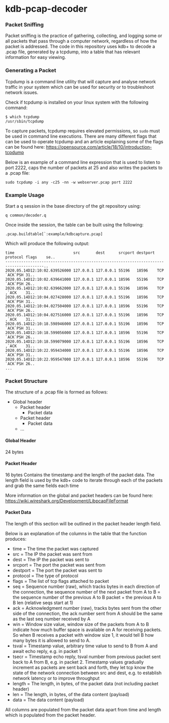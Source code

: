 # kdb-pcap-decoder
### Packet Sniffing

Packet sniffing is the practice of gathering, collecting, and logging some or all packets that pass through a computer network, regardless of how the packet is addressed. The code in this repository uses kdb+ to decode a .pcap file, generated by a tcpdump, into a table that has relevant information for easy viewing.


### Generating a Packet

Tcpdump is a command line utility that will capture and analyse network traffic in your system which can be used for security or to troubleshoot network issues. 

Check if tcpdump is installed on your linux system with the following command:

```
$ which tcpdump
/usr/sbin/tcpdump
```

To capture packets, tcpdump requires elevated permissions, so `sudo` must be used in command line executions.
There are many different flags that can be used to operate tcpdump and an article explaining some of the flags can be found here:
https://opensource.com/article/18/10/introduction-tcpdump

Below is an example of a command line expression that is used to listen to port 2222, caps the number of packets at 25 and also writes the packets to a .pcap file:
```
sudo tcpdump -i any -c25 -nn -w webserver.pcap port 2222
```

### Example Usage
Start a q session in the base directory of the git repository using:
```
q common/decoder.q
```
Once inside the session, the table can be built using the following:
```
.pcap.buildtable[`:example/kdbcapture.pcap]
```
Which will produce the following output:
```
time                          src       dest      srcport destport protocol flags    se..
---------------------------------------------------------------------------------------..
2020.05.14D12:10:02.639526000 127.0.0.1 127.0.0.1 55196   18596    TCP      `ACK`PSH 31..
2020.05.14D12:10:02.639641000 127.0.0.1 127.0.0.1 18596   55196    TCP      `ACK`PSH 26..
2020.05.14D12:10:02.639662000 127.0.0.1 127.0.0.1 55196   18596    TCP      ,`ACK    31..
2020.05.14D12:10:04.027428000 127.0.0.1 127.0.0.1 55196   18596    TCP      `ACK`PSH 31..
2020.05.14D12:10:04.027504000 127.0.0.1 127.0.0.1 18596   55196    TCP      `ACK`PSH 26..
2020.05.14D12:10:04.027516000 127.0.0.1 127.0.0.1 55196   18596    TCP      ,`ACK    31..
2020.05.14D12:10:18.598946000 127.0.0.1 127.0.0.1 55196   18596    TCP      `ACK`PSH 31..
2020.05.14D12:10:18.599056000 127.0.0.1 127.0.0.1 18596   55196    TCP      `ACK`PSH 26..
2020.05.14D12:10:18.599079000 127.0.0.1 127.0.0.1 55196   18596    TCP      ,`ACK    31..
2020.05.14D12:10:22.959434000 127.0.0.1 127.0.0.1 55196   18596    TCP      `ACK`PSH 31..
2020.05.14D12:10:22.959547000 127.0.0.1 127.0.0.1 18596   55196    TCP      `ACK`PSH 26..
...
```


### Packet Structure
The structure of a .pcap file is formed as follows:
* Global header
  * Packet header
    * Packet data
  * Packet header
    * Packet data
  * ...

#### Global Header
24 bytes

#### Packet Header
16 bytes
Contains the timestamp and the length of the packet data. The length field is used by the kdb+ code to iterate through each of the packets and grab the same fields each time

More information on the global and packet headers can be found here: https://wiki.wireshark.org/Development/LibpcapFileFormat

#### Packet Data
The length of this section will be outlined in the packet header length field. 

Below is an explanation of the columns in the table that the function produces:
* time = The time the packet was captured
* src = The IP the packet was sent from
* dest = The IP the packet was sent to
* srcport = The port the packet was sent from
* destport = The port the packet was sent to
* protocol = The type of protocol
* flags = The list of tcp flags attached to packet
* seq = Sequence number (raw), which tracks bytes in each direction of the connection, the sequence number of the next packet from A to B = the sequence number of the previous A to B packet + the previous A to B len (relative seqs start at 1)
* ack = Acknowledgment number (raw), tracks bytes sent from the other side of the connection, the ack number sent from A should be the same as the last seq number received by A
* win = Window size value, window size of the packets from A to B indicate how much buffer space is available on A for receiving packets. So when B receives a packet with window size 1, it would tell B how many bytes it is allowed to send to A.
* tsval = Timestamp value, arbitrary time value to send to B from A and await echo reply, e.g. in packet 1
* tsecr = Timestamp echo reply, tsval number from previous packet sent back to A from B, e.g. in packet 2.
Timestamp values gradually increment as packets are sent back and forth, they let tcp know the state of the network connection between src and dest, e.g. to establish network latency or to improve throughput
* length = The length, in bytes, of the packet data (not including packet header)
* len = The length, in bytes, of the data content (payload)
* data = The data content (payload)

All columns are populated from the packet data apart from time and length which is populated from the packet header.
